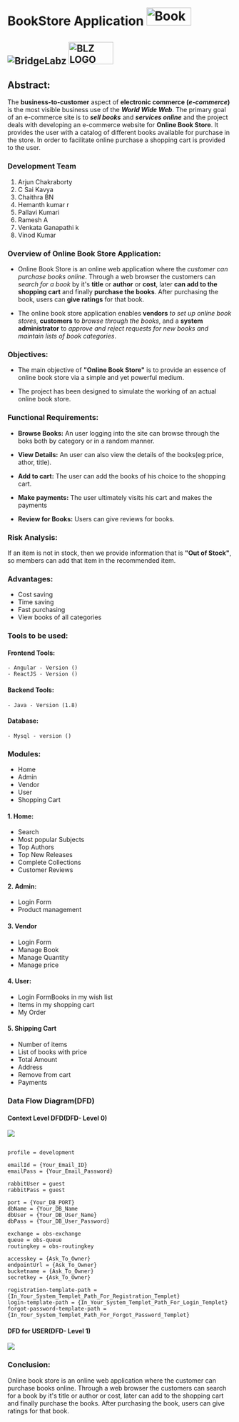 # BookStore Application  <img src="https://user-images.githubusercontent.com/50637297/83944429-1486ff00-a821-11ea-8aea-0714d852214d.png" alt="BookStore LOGO" width="100" height="40">

## ![BridgeLabz](https://bridgelabz.com/) <img src="https://user-images.githubusercontent.com/50637297/83942283-d1706000-a80f-11ea-99fb-6c26326a7602.png" alt="BLZ LOGO" width="100" height="50">


## Abstract:

The **business-to-customer** aspect of **electronic commerce (_e-commerce_)** is the most visible business use of the ***World Wide Web***. The primary goal of an e-commerce site is to ***sell books*** and ***services online*** and the project deals with developing an e-commerce website for **Online Book Store**. It provides the user with a catalog of different books available for purchase in the store. In order to facilitate online purchase a shopping cart is provided to the user.





### Development Team

1. Arjun Chakraborty
2. C Sai Kavya
3. Chaithra BN
4. Hemanth kumar r
5. Pallavi Kumari
6. Ramesh A
7. Venkata Ganapathi k
8. Vinod Kumar


### Overview of Online Book Store Application:

- Online Book Store is an online web application where the _customer can purchase books online_. Through a web browser the customers can _search for a book_ by it's **title** or **author** or **cost**, later **can add to the shopping cart** and finally **purchase the books**. After purchasing the book, users can **give ratings** for that book.

- The online book store application enables **vendors** _to set up online book stores_, **customers** to _browse through the books_, and a **system administrator** to _approve and reject requests for new books and maintain lists of book categories_.


### Objectives:

- The main objective of **"Online Book Store"** is to provide an essence of online book store via a simple and yet powerful medium.

- The project has been designed to simulate the working of an actual online book store.


### Functional Requirements:

- **Browse Books:** An user logging into the site can browse through the boks both by category or in a random manner.

- **View Details:** An user can also view the details of the books(eg:price, athor, title).

- **Add to cart:** The user can add the books of his choice to the shopping cart.

- **Make payments:** The user ultimately visits his cart and makes the payments

- **Review for Books:** Users can give reviews for books.


### Risk Analysis:

If an item is not in stock, then we provide information that is **"Out of Stock"**, so members can add that item in the recommended item.


### Advantages:
- Cost saving
- Time saving
- Fast purchasing
- View books of all categories


### Tools to be used:

#### Frontend Tools:

```
- Angular - Version ()
- ReactJS - Version ()
```

#### Backend Tools:
```
- Java - Version (1.8)
```

#### Database:
```
- Mysql - version ()
```


### Modules:

- Home
- Admin
- Vendor
- User
- Shopping Cart

#### 1. Home:
 - Search
 - Most popular Subjects
 - Top Authors
 - Top New Releases
 - Complete Collections
 - Customer Reviews

#### 2. Admin:
  - Login Form
  - Product management

#### 3. Vendor
  - Login Form
  - Manage Book
  - Manage Quantity
  - Manage price

#### 4. User:
  - Login FormBooks in my wish list
  - Items in my shopping cart
  - My Order

#### 5. Shipping Cart
  - Number of items
  - List of books with price
  - Total Amount
  - Address
  - Remove from cart
  - Payments


### Data Flow Diagram(DFD)

#### Context Level DFD(DFD- Level 0)

![](https://user-images.githubusercontent.com/50637297/83981249-d6313300-a939-11ea-9de2-819b041d532b.jpg)


```

profile = development

emailId = {Your_Email_ID}
emailPass = {Your_Email_Password}

rabbitUser = guest
rabbitPass = guest

port = {Your_DB_PORT}
dbName = {Your_DB_Name
dbUser = {Your_DB_User_Name}
dbPass = {Your_DB_User_Password}

exchange = obs-exchange
queue = obs-queue
routingkey = obs-routingkey

accesskey = {Ask_To_Owner}
endpointUrl = {Ask_To_Owner}
bucketname = {Ask_To_Owner}
secretkey = {Ask_To_Owner}

registration-template-path = {In_Your_System_Templet_Path_For_Registration_Templet}
login-template-path = {In_Your_System_Templet_Path_For_Login_Templet}
forgot-password-template-path = {In_Your_System_Templet_Path_For_Forgot_Password_Templet}
```
#### DFD for USER(DFD- Level 1)

![](https://user-images.githubusercontent.com/50637297/83981250-d7faf680-a939-11ea-8949-0e0003925830.jpg)


### Conclusion:
Online book store is an online web application where the customer can purchase books online. Through a web browser the customers can search for a book by it's title or author or cost, later can add to the shopping cart and finally purchase the books. After purchasing the book, users can give ratings for that book.
